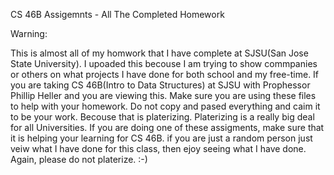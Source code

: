CS 46B Assigemnts - All The Completed Homework


Warning:

This is almost all of my homwork that I have complete at SJSU(San Jose State University). I upoaded this 
becouse I am trying to show commpanies or others on what projects I have done for both school and my free-time.
If you are taking CS 46B(Intro to Data Structures) at SJSU with Prophessor Phillip Heller and you are viewing this.
Make sure you are using these files to help with your homework. Do not copy and pased everything and caim it to be 
your work. Becouse that is platerizing. Platerizing is a really big deal for all Universities. 
If you are doing one of these assigments, make sure that it is helping your learning for CS 46B.
if you are just a random person just veiw what I have done for this class, then ejoy seeing what I have done.
Again, please do not platerize. :-)
